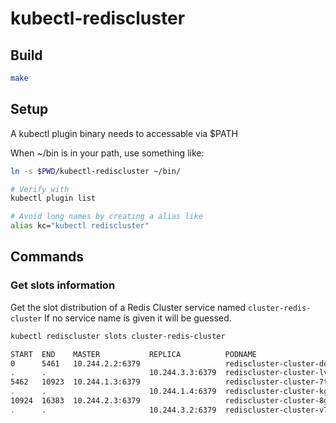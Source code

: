 # kubectl-rediscluster

## Build

```bash
make
```

## Setup

A kubectl plugin binary needs to accessable via $PATH

When ~/bin is in your path, use something like:

```bash
ln -s $PWD/kubectl-rediscluster ~/bin/

# Verify with
kubectl plugin list

# Avoid long names by creating a alias like
alias kc="kubectl rediscluster"
```

## Commands

### Get slots information

Get the slot distribution of a Redis Cluster service named `cluster-redis-cluster`
If no service name is given it will be guessed.

```bash
kubectl rediscluster slots cluster-redis-cluster

START  END    MASTER           REPLICA          PODNAME                     NODE          REMARKS
0      5461   10.244.2.2:6379                   rediscluster-cluster-dqrzl  kind-worker
.      .                       10.244.3.3:6379  rediscluster-cluster-lvkmz  kind-worker2
5462   10923  10.244.1.3:6379                   rediscluster-cluster-7tpnv  kind-worker3
.      .                       10.244.1.4:6379  rediscluster-cluster-kgtrm  kind-worker3
10924  16383  10.244.2.3:6379                   rediscluster-cluster-8gsfm  kind-worker
.      .                       10.244.3.2:6379  rediscluster-cluster-v7dcl  kind-worker2
```
